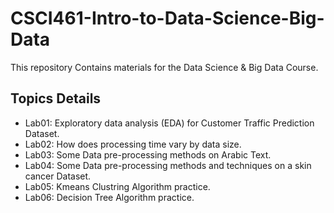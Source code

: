 # CSCI461-Intro-to-Data-Science-Big-Data

This repository Contains materials for the Data Science & Big Data Course.

## Topics Details

* Lab01: Exploratory data analysis (EDA) for Customer Traffic Prediction Dataset.
* Lab02: How does processing time vary by data size.
* Lab03: Some Data pre-processing methods on Arabic Text.
* Lab04: Some Data pre-processing methods and techniques on a skin cancer Dataset.
* Lab05: Kmeans Clustring Algorithm practice.
* Lab06: Decision Tree Algorithm practice.

